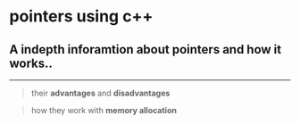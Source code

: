 # pointers using c++
## A indepth inforamtion about pointers and how it works..
---
> their __advantages__ and __disadvantages__

> how they work with __memory allocation__

